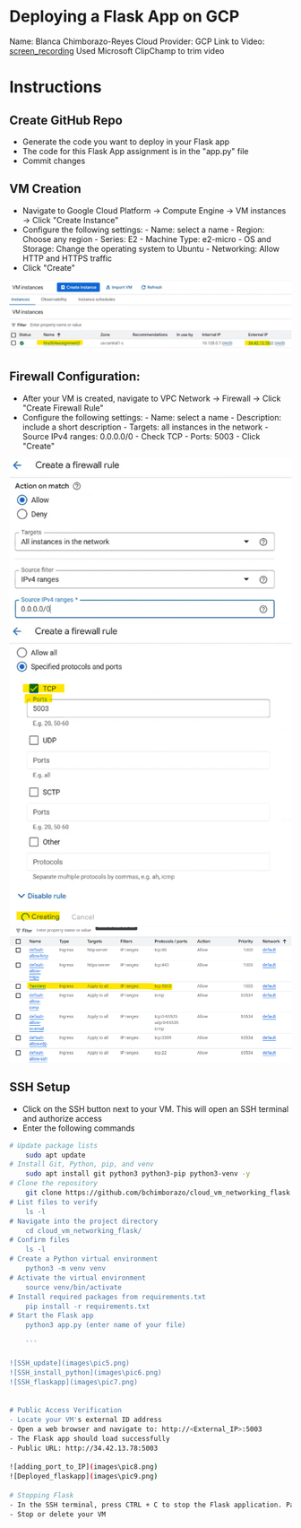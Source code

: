# Deploying a Flask App on GCP
Name: Blanca Chimborazo-Reyes
Cloud Provider: GCP
Link to Video: [screen_recording](https://drive.google.com/file/d/1hh_DLmdJ-Ptm-wDhAnMf2eFoOW2G2DOY/view?usp=drive_link)
Used Microsoft ClipChamp to trim video

# Instructions
## Create GitHub Repo
- Generate the code you want to deploy in your Flask app
- The code for this Flask App assignment is in the "app.py" file
- Commit changes

## VM Creation
- Navigate to Google Cloud Platform -> Compute Engine -> VM instances -> Click "Create Instance"
- Configure the following settings:
        - Name: select a name
        - Region: Choose any region
        - Series: E2
        - Machine Type: e2-micro
        - OS and Storage: Change the operating system to Ubuntu
        - Networking: Allow HTTP and HTTPS traffic
- Click "Create"

![VM_created](images\pic1.png)

## Firewall Configuration:
- After your VM is created, navigate to VPC Network -> Firewall -> Click "Create Firewall Rule"
- Configure the following settings:
        - Name: select a name
        - Description: include a short description
        - Targets: all instances in the network
        - Source IPv4 ranges: 0.0.0.0/0
        - Check TCP
        - Ports: 5003
        - Click "Create"

![FW_config1](images\pic2.png) ![FW_config2](images\pic3.png)
![Fw-created](images\pic4.png)

## SSH Setup
- Click on the SSH button next to your VM. This will open an SSH terminal and authorize access
- Enter the following commands

```bash
# Update package lists
    sudo apt update
# Install Git, Python, pip, and venv
    sudo apt install git python3 python3-pip python3-venv -y
# Clone the repository
    git clone https://github.com/bchimborazo/cloud_vm_networking_flask.git (enter your repo's link)
# List files to verify
    ls -l
# Navigate into the project directory
    cd cloud_vm_networking_flask/
# Confirm files
    ls -l
# Create a Python virtual environment
    python3 -m venv venv
# Activate the virtual environment
    source venv/bin/activate
# Install required packages from requirements.txt
    pip install -r requirements.txt
# Start the Flask app 
    python3 app.py (enter name of your file)

    ```

![SSH_update](images\pic5.png) 
![SSH_install_python](images\pic6.png)
![SSH_flaskapp](images\pic7.png)


# Public Access Verification
- Locate your VM's external ID address
- Open a web browser and navigate to: http://<External_IP>:5003
- The Flask app should load successfully
- Public URL: http://34.42.13.78:5003

![adding_port_to_IP](images\pic8.png)
![Deployed_flaskapp](images\pic9.png)

# Stopping Flask
- In the SSH terminal, press CTRL + C to stop the Flask application. Page should no longer load after refreshing
- Stop or delete your VM


